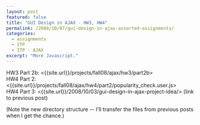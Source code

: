 ```yaml
---
layout: post
featured: false
title: "GUI Design in AJAX - HW3, HW4"
permalink: /2008/10/07/gui-design-in-ajax-assorted-assignments/
categories:
  - assignments
  - ITP
  - ITP - AJAX
excerpt: "More Javascript."
---
```

HW3 Part 2b: <{{site.url}}/projects/fall08/ajax/hw3/part2b>  
HW4 Part 2: <{{site.url}}/projects/fall08/ajax/hw4/part2/popularity_check.user.js>  
HW4 Part 3: <{{site.url}}/2008/10/03/gui-design-in-ajax-project-idea/> (link to previous post)

(Note the new directory structure -- I'll transfer the files from previous posts when I get the chance.)
